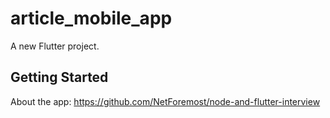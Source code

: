 # article_mobile_app

A new Flutter project.

## Getting Started

About the app:
https://github.com/NetForemost/node-and-flutter-interview

